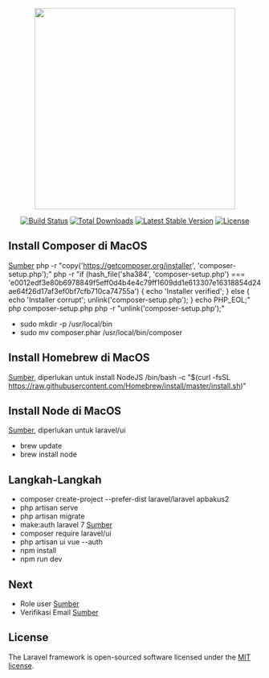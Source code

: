 <p align="center"><img src="https://res.cloudinary.com/dtfbvvkyp/image/upload/v1566331377/laravel-logolockup-cmyk-red.svg" width="400"></p>

<p align="center">
<a href="https://travis-ci.org/laravel/framework"><img src="https://travis-ci.org/laravel/framework.svg" alt="Build Status"></a>
<a href="https://packagist.org/packages/laravel/framework"><img src="https://poser.pugx.org/laravel/framework/d/total.svg" alt="Total Downloads"></a>
<a href="https://packagist.org/packages/laravel/framework"><img src="https://poser.pugx.org/laravel/framework/v/stable.svg" alt="Latest Stable Version"></a>
<a href="https://packagist.org/packages/laravel/framework"><img src="https://poser.pugx.org/laravel/framework/license.svg" alt="License"></a>
</p>

## Install Composer di MacOS

[Sumber](https://www.dumetschool.com/blog/cara-menginstall-composer-di-mac-os-terbaru)
php -r "copy('https://getcomposer.org/installer', 'composer-setup.php');"
php -r "if (hash_file('sha384', 'composer-setup.php') === 'e0012edf3e80b6978849f5eff0d4b4e4c79ff1609dd1e613307e16318854d24ae64f26d17af3ef0bf7cfb710ca74755a') { echo 'Installer verified'; } else { echo 'Installer corrupt'; unlink('composer-setup.php'); } echo PHP_EOL;"
php composer-setup.php
php -r "unlink('composer-setup.php');"

- sudo mkdir -p /usr/local/bin
- sudo mv composer.phar /usr/local/bin/composer

## Install Homebrew di MacOS

[Sumber](https://brew.sh/), diperlukan untuk install NodeJS
/bin/bash -c "$(curl -fsSL https://raw.githubusercontent.com/Homebrew/install/master/install.sh)"

## Install Node di MacOS

[Sumber](https://treehouse.github.io/installation-guides/mac/node-mac.html), diperlukan untuk laravel/ui

- brew update
- brew install node

## Langkah-Langkah

- composer create-project --prefer-dist laravel/laravel apbakus2
- php artisan serve
- php artisan migrate
- make:auth laravel 7 [Sumber](https://www.wahyunanangwidodo.com/2020/04/cara-menggunakan-php-artisan-make-auth-di-laravel-7.html)
- composer require laravel/ui
- php artisan ui vue --auth
- npm install
- npm run dev

## Next

- Role user [Sumber](https://www.wahyunanangwidodo.com/2020/04/membuat-role-users-dengan-laravel.html)
- Verifikasi Email [Sumber](https://www.lab-informatika.com/menambahkan-email-verification-laravel)


## License

The Laravel framework is open-sourced software licensed under the [MIT license](https://opensource.org/licenses/MIT).
